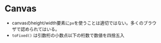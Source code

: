# Canvas
- canvasのheight/width要素に`px`を使うことは適切ではない。多くのブラウザで認められてはいる。
- `toFixed()` は引数桁の小数点以下の桁数で数値を四捨五入